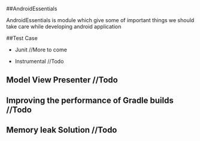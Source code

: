 ##AndroidEssentials

AndroidEssentials is module which give some of important things we should take care while developing android application


##Test Case

* Junit //More to come

* Instrumental //Todo

## Model View Presenter //Todo

## Improving the performance of Gradle builds //Todo

## Memory leak Solution //Todo

